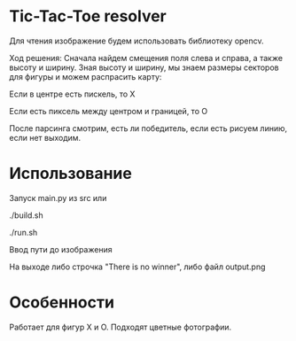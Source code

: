# Tic-Tac-Toe resolver
Для чтения изображение будем использовать библиотеку opencv.

Ход решения: Сначала найдем смещения поля слева и справа, а также высоту и ширину.
Зная высоту и ширину, мы знаем размеры секторов для фигуры и можем распрасить карту:

Если в центре есть пискель, то Х

Если есть пиксель между центром и границей, то О

После парсинга смотрим, есть ли победитель, если есть рисуем линию, если нет выходим.


# Использование

Запуск main.py из src или 

./build.sh

./run.sh

Ввод пути до изображения

На выходе либо строчка "There is no winner", либо файл output.png

# Особенности
Работает для фигур X и О. Подходят цветные фотографии. 
